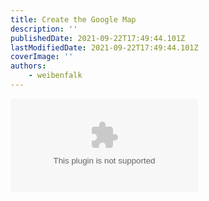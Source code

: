 ```yaml
---
title: Create the Google Map
description: ''
publishedDate: 2021-09-22T17:49:44.101Z
lastModifiedDate: 2021-09-22T17:49:44.101Z
coverImage: ''
authors:
    - weibenfalk
---
```


<Embed
	type="youtube"
	url="https://youtu.be/I9F-CMiKOz4?t=449"
	title="Create the Google Map"
/>
